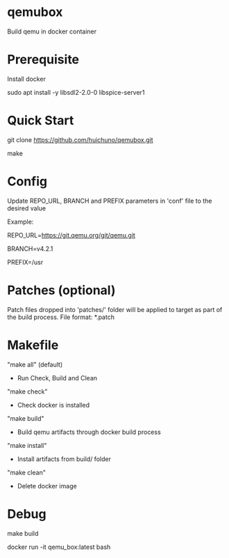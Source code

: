 # qemubox
Build qemu in docker container

# Prerequisite
Install docker

sudo apt install -y libsdl2-2.0-0 libspice-server1

# Quick Start
git clone https://github.com/huichuno/qemubox.git

make

# Config
Update REPO_URL, BRANCH and PREFIX parameters in 'conf' file to the desired value

Example:

REPO_URL=https://git.qemu.org/git/qemu.git

BRANCH=v4.2.1

PREFIX=/usr

# Patches (optional)
Patch files dropped into 'patches/' folder will be applied to target as part of the build process.
File format: *.patch

# Makefile
"make all" (default)

- Run Check, Build and Clean

"make check"

- Check docker is installed

"make build"

- Build qemu artifacts through docker build process

"make install"

- Install artifacts from build/ folder 

"make clean"

- Delete docker image

# Debug
make build

docker run -it qemu_box:latest bash

